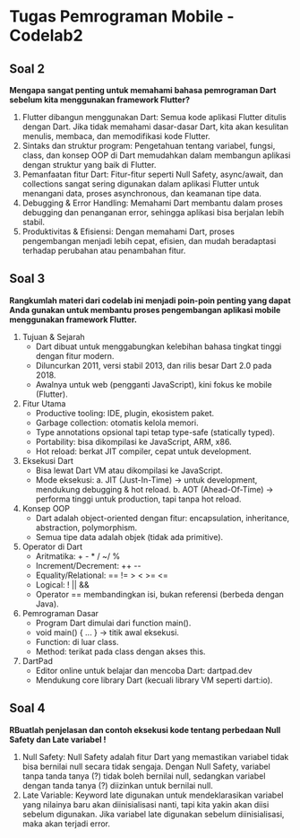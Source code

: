 # Tugas Pemrograman Mobile - Codelab2

## Soal 2
**Mengapa sangat penting untuk memahami bahasa pemrograman Dart sebelum kita menggunakan framework Flutter?**
1. Flutter dibangun menggunakan Dart: Semua kode aplikasi Flutter ditulis dengan Dart. Jika tidak memahami dasar-dasar Dart, kita akan kesulitan menulis, membaca, dan memodifikasi kode Flutter.
2. Sintaks dan struktur program: Pengetahuan tentang variabel, fungsi, class, dan konsep OOP di Dart memudahkan dalam membangun aplikasi dengan struktur yang baik di Flutter.
3. Pemanfaatan fitur Dart: Fitur-fitur seperti Null Safety, async/await, dan collections sangat sering digunakan dalam aplikasi Flutter untuk menangani data, proses asynchronous, dan keamanan tipe data.
4. Debugging & Error Handling: Memahami Dart membantu dalam proses debugging dan penanganan error, sehingga aplikasi bisa berjalan lebih stabil.
5. Produktivitas & Efisiensi: Dengan memahami Dart, proses pengembangan menjadi lebih cepat, efisien, dan mudah beradaptasi terhadap perubahan atau penambahan fitur.

## Soal 3
**Rangkumlah materi dari codelab ini menjadi poin-poin penting yang dapat Anda gunakan untuk membantu proses pengembangan aplikasi mobile menggunakan framework Flutter.**
1. Tujuan & Sejarah
    - Dart dibuat untuk menggabungkan kelebihan bahasa tingkat tinggi dengan fitur modern.
    - Diluncurkan 2011, versi stabil 2013, dan rilis besar Dart 2.0 pada 2018. 
    - Awalnya untuk web (pengganti JavaScript), kini fokus ke mobile (Flutter).
2. Fitur Utama
    - Productive tooling: IDE, plugin, ekosistem paket.
    - Garbage collection: otomatis kelola memori.
    - Type annotations opsional tapi tetap type-safe (statically typed).
    - Portability: bisa dikompilasi ke JavaScript, ARM, x86.
    - Hot reload: berkat JIT compiler, cepat untuk development.
3. Eksekusi Dart
    - Bisa lewat Dart VM atau dikompilasi ke JavaScript.
    - Mode eksekusi:
        a. JIT (Just-In-Time) → untuk development, mendukung debugging & hot reload.
        b. AOT (Ahead-Of-Time) → performa tinggi untuk production, tapi tanpa hot reload.
4. Konsep OOP
    - Dart adalah object-oriented dengan fitur: encapsulation, inheritance, abstraction, polymorphism.
    - Semua tipe data adalah objek (tidak ada primitive).
5. Operator di Dart
    - Aritmatika: + - * / ~/ %
    - Increment/Decrement: ++ --
    - Equality/Relational: == != > < >= <=
    - Logical: ! || &&
    - Operator == membandingkan isi, bukan referensi (berbeda dengan Java).
6. Pemrograman Dasar
    - Program Dart dimulai dari function main().
    - void main() { ... } → titik awal eksekusi.
    - Function: di luar class.
    - Method: terikat pada class dengan akses this.
7. DartPad
    - Editor online untuk belajar dan mencoba Dart: dartpad.dev
    - Mendukung core library Dart (kecuali library VM seperti dart:io).

## Soal 4
**RBuatlah penjelasan dan contoh eksekusi kode tentang perbedaan Null Safety dan Late variabel !**
1. Null Safety:
    Null Safety adalah fitur Dart yang memastikan variabel tidak bisa bernilai null secara tidak sengaja. Dengan Null Safety, variabel tanpa tanda tanya (?) tidak boleh bernilai null, sedangkan variabel dengan tanda tanya (?) diizinkan untuk bernilai null.
2. Late Variable:
    Keyword late digunakan untuk mendeklarasikan variabel yang nilainya baru akan diinisialisasi nanti, tapi kita yakin akan diisi sebelum digunakan. Jika variabel late digunakan sebelum diinisialisasi, maka akan terjadi error.